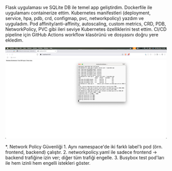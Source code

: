 Flask uygulaması ve SQLite DB ile temel app geliştirdim.
Dockerfile ile uygulamanı containerize ettim.
Kubernetes manifestleri (deployment, service, hpa, pdb, crd, configmap, pvc, networkpolicy) yazdım ve uyguladım.
Pod affinity/anti-affinity, autoscaling, custom metrics, CRD, PDB, NetworkPolicy, PVC gibi ileri seviye Kubernetes özelliklerini test ettim.
CI/CD pipeline için GitHub Actions workflow klasörünü ve dosyasını doğru yere ekledim.

![Görsel](1.png)


*. Network Policy Güvenliği
	1.	Aynı namespace'de iki farklı label'lı pod (örn. frontend, backend) çalıştır.
	2.	networkpolicy.yaml ile sadece frontend → backend trafiğine izin ver; diğer tüm trafiği engelle.
	3.	Busybox test pod'ları ile hem izinli hem engelli istekleri göster.
